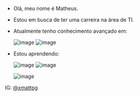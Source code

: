 - Olá, meu nome é Matheus.
- Estou em busca de ter uma carreira na área de TI. 
- Atualmente tenho conhecimento avançado em:
  
  ![image](https://user-images.githubusercontent.com/83589809/201346119-362d5a65-6791-4277-8c54-c75837d16660.png)
  ![image](https://user-images.githubusercontent.com/83589809/201346218-1112a080-847c-4525-b0aa-b68a0dea503a.png)

- Estou aprendendo:
  
  ![image](https://user-images.githubusercontent.com/83589809/201346752-6c830874-b059-4104-aae3-aafb3f2a0bbd.png)
  ![image](https://user-images.githubusercontent.com/83589809/201347017-6c9e76b4-2ef8-4a66-9a25-8a18e3fb4ed4.png)

  ![image](https://user-images.githubusercontent.com/83589809/201346845-16e5edea-6f63-4562-b527-a2b6787bff27.png)

  

IG: [@xmattpg](https://www.instagram.com/xmattpg/)

